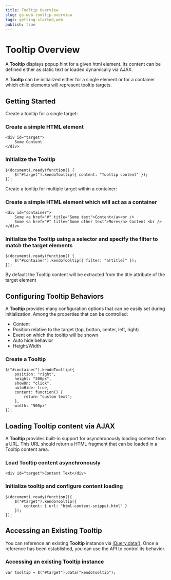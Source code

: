 ```yaml
---
title: Tooltip Overview
slug: gs-web-tooltip-overview
tags: getting-started,web
publish: true
---
```


# Tooltip Overview

A **Tooltip** displays popup hint for a given html element. Its content can be defined either as
static text or loaded dynamically via AJAX.

A **Tooltp** can be initialized either for a single element or for a container which child elements will represent tooltip targets.

## Getting Started

Create a tooltip for a single target:

### Create a simple HTML element

    <div id="target">
        Some Content
    </div>

### Initialize the Tooltip

    $(document).ready(function() {
        $("#target").kendoTooltip({ content: "Tooltip content" });
    });

Create a tooltip for multiple target within a container:

### Create a simple HTML element which will act as a container

    <div id="container">
        Some <a href="#" title="Some text">Content</a><br />
        Some <a href="#" title="Some other text">More</a> Content <br />
    </div>

### Initialize the Tooltip using a selector and specify the filter to match the target elements

    $(document).ready(function() {
        $("#container").kendoTooltip({ filter: "a[title]" });
    });

By default the Tooltip content will be extracted from the title attribute of the target element

## Configuring Tooltip Behaviors


A **Tooltip** provides many configuration options that can be easily set during initialization.
Among the properties that can be controlled:


*   Content
*   Position relative to the target (top, botton, center, left, right)
*   Event on which the tooltip will be shown
*   Auto hide behavior
*   Height/Width

### Create a Tooltip

    $("#container").kendoTooltip({
        position: "right",
        height: "300px",
        showOn: "click",
        autoHide: true,
        content: function() {
            return "custom text";
        },
        width: "500px"
    });

## Loading Tooltip content via AJAX

A **Tooltip** provides built-in support for asynchronously loading content from a URL. This URL
should return a HTML fragment that can be loaded in a Tooltip content area.

### Load Tooltip content asynchronously

    <div id="target">Content Text</div>

### Initialize tooltip and configure content loading

    $(document).ready(function(){
        $("#target").kendoTooltip({
            content: { url: "html-content-snippet.html" }
        });
    });

## Accessing an Existing Tooltip


You can reference an existing **Tooltip** instance via
[jQuery.data()](http://api.jquery.com/jQuery.data/). Once a reference has been established, you can
use the API to control its behavior.

### Accessing an existing Tooltip instance

    var tooltip = $("#target").data("kendoTooltip");


